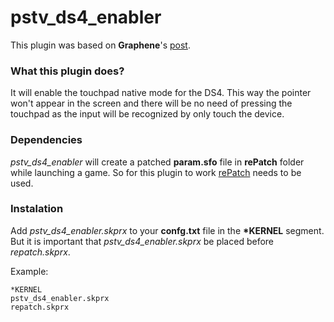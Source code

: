# pstv_ds4_enabler
This plugin was based on **Graphene**'s [post](https://forum.devchroma.nl/index.php?topic=311.0).

### What this plugin does?
It will enable the touchpad native mode for the DS4. This way the pointer won't appear in the screen and there will be no need of pressing the touchpad as the input will be recognized by only touch the device.

### Dependencies
*pstv_ds4_enabler* will create a patched **param.sfo** file in **rePatch** folder while launching a game. So for this plugin to work [rePatch](https://github.com/dots-tb/rePatch-reDux0/releases) needs to be used.

### Instalation
Add *pstv_ds4_enabler.skprx* to your **confg.txt** file in the **\*KERNEL** segment. But it is important that *pstv_ds4_enabler.skprx* be placed before *repatch.skprx*.

Example:
```
*KERNEL
pstv_ds4_enabler.skprx
repatch.skprx
```
